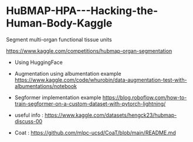 # HuBMAP-HPA---Hacking-the-Human-Body-Kaggle
Segment multi-organ functional tissue units

https://www.kaggle.com/competitions/hubmap-organ-segmentation
- Using HuggingFace

- Augmentation using albumentation example https://www.kaggle.com/code/whurobin/data-augmentation-test-with-albumentations/notebook
- Segformer implementation example https://blog.roboflow.com/how-to-train-segformer-on-a-custom-dataset-with-pytorch-lightning/

- useful info : https://www.kaggle.com/datasets/hengck23/hubmap-discuss-00

- Coat : https://github.com/mlpc-ucsd/CoaT/blob/main/README.md
